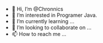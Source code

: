 - 👋 Hi, I’m @Chronnics
- 👀 I’m interested in Programer Java.
- 🌱 I’m currently learning ...
- 💞️ I’m looking to collaborate on ...
- 📫 How to reach me ...

<!---
Chronnics/Chronnics is a ✨ special ✨ repository because its `README.md` (this file) appears on your GitHub profile.
You can click the Preview link to take a look at your changes.
--->
